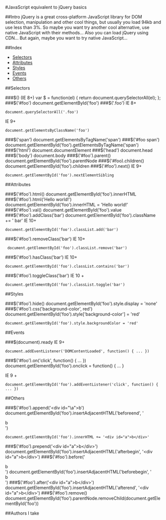 #JavaScript equivalent to jQuery basics

##Intro
jQuery is a great cross-platform JavaScript library for DOM selection, manipulation and other cool things, but usually you load 94kb and use less than 3%. So maybe you want try another cool alternative, use native JavaScript with their methods... Also you can load jQuery using CDN... But again, maybe you want to try native JavaScript...

##Index
* [Selectors](#selectors)
* [Attributes](#attributes)
* [Styles](#styles)
* [Events](#events)
* [Others](#others)

##Selectors

###$() (IE 8+)
    var $ = function(el) {
       return document.querySelectorAll(el);
    };
###$('#foo')
    document.getElementById('foo')
###$('.foo')
IE 8+

    document.querySelectorAll('.foo')
IE 9+

    document.getElementsByClassName('foo')
###$('span')    
    document.getElementsByTagName('span')
###$('#foo span')
    document.getElementById('foo').getElementsByTagName('span')
###$('html')
    document.documentElement
###$('head')
    document.head
###$('body')
    document.body
###$('#foo').parent()
    document.getElementById('foo').parentNode
###$('#foo).children()
    document.getElementById('foo').children
###$('#foo').next()
IE 9+

    document.getElementById('foo').nextElementSibling

##Attributes

###$('#foo').html()
    document.getElementById('foo').innerHTML
###$('#foo').html('Hello world!')
    document.getElementById('foo').innerHTML = 'Hello world!'
###$('#foo').val()
    document.getElementById('foo').value
###$('#foo').addClass('bar')
    document.getElementById('foo').className += ' bar'
IE 10+

    document.getElementById('foo').classList.add('bar')
###$('#foo').removeClass('bar')
IE 10+

     document.getElementById('foo').classList.remove('bar')
###$('#foo').hasClass('bar')
IE 10+

    document.getElementById('foo').classList.contains('bar')
###$('#foo').toggleClass('bar')
IE 10 +

    document.getElementById('foo').classList.toggle('bar')

##Styles

###$('#foo').hide()
    document.getElementById('foo').style.display = 'none'
###$('#foo').css('background-color', red')
    document.getElementById('foo').style['background-color'] = 'red'
    
    document.getElementById('foo').style.backgroundColor = 'red'

##Events

###$(document).ready
IE 9+

    document.addEventListener('DOMContentLoaded', function() { ... })
###$('#foo').on('click', function() { ... })
    document.getElementById('foo').onclick = function() { ... }

IE 9 +

    document.getElementById('foo').addEventListener('click', function() { ... })

##Others

###$('#foo').append('<div id=\"\a\"\>b</div>')
    document.getElementById('foo').insertAdjacentHTML('beforeend', '<div id="a">b</div>')
    
    document.getElementById('foo').innerHTML += '<div id="a">b</div>'
    
###$('#foo').prepend('<div id="a">b</div>')
    document.getElementById('foo').insertAdjacentHTML('afterbegin', '<div id="a">b</div>')
###$('#foo').before('<div id="a">b</div>')
    document.getElementById('foo').insertAdjacentHTML('beforebegin', '<div id="a">b</div>')
###$('#foo').after('<div id="a">b</div>')
    document.getElementById('foo').insertAdjacentHTML('afterend', '<div id="a">b</div>')
###$('#foo').remove()
    document.getElementById('foo').parentNode.removeChild(document.getElementById('foo'))

##Authors
I take
